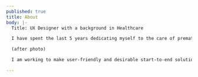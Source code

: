 ```yaml
---
published: true
title: About
body: |-
  Title: UX Designer with a background in Healthcare

  I have spent the last 5 years dedicating myself to the care of premature and sick infants in newborn intensive care units. This work has helped me develop a great sense of empathy and understanding of people.

  (after photo)

  I am working to make user-friendly and desirable start-to-end solutions that makes a difference for both the costumer and the end user.

---
```

